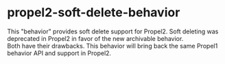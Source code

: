 # propel2-soft-delete-behavior

This "behavior" provides soft delete support for Propel2.  Soft deleting was deprecated in Propel2 in favor of the new archivable behavior.  
Both have their drawbacks.  This behavior will bring back the same Propel1 behavior API and support in Propel2.
